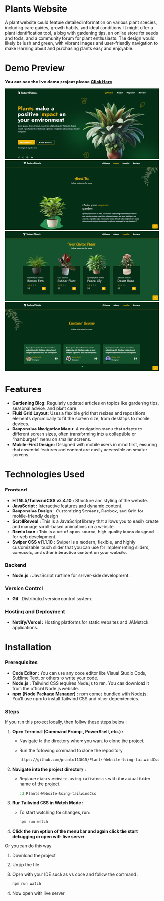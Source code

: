 # Plants Website

A plant website could feature detailed information on various plant species, including care guides, growth habits, and ideal conditions. It might offer a plant identification tool, a blog with gardening tips, an online store for seeds and tools, and a community forum for plant enthusiasts. The design would likely be lush and green, with vibrant images and user-friendly navigation to make learning about and purchasing plants easy and enjoyable.

# Demo Preview

**You can see the live demo project please [Click Here](https://pkdemoproject3.netlify.app/)**

![previow](./assets/img/preview1.png)
![previow](./assets/img/preview2.png)
![previow](./assets/img/preview3.png)
![previow](./assets/img/preview4.png)

# Features

- **Gardening Blog:** Regularly updated articles on topics like gardening tips, seasonal advice, and plant care.
- **Fluid Grid Layout:** Uses a flexible grid that resizes and repositions elements dynamically to fit the screen size, from desktops to mobile devices.
- **Responsive Navigation Menu:** A navigation menu that adapts to different screen sizes, often transforming into a collapsible or “hamburger” menu on smaller screens.
- **Mobile-First Design:** Designed with mobile users in mind first, ensuring that essential features and content are easily accessible on smaller screens.

# Technologies Used

### Frontend

- **HTML5/TailwindCSS v3.4.10 :** Structure and styling of the website.
- **JavaScript :** Interactive features and dynamic content.
- **Responsive Design :** Customizing Screens, Flexbox, and Grid for mobile-friendly design
- **ScrollReveal :** This is a JavaScript library that allows you to easily create and manage scroll-based animations on a website.
- **Remix Icon :** This is a set of open-source, high-quality icons designed for web development.
- **Swiper CSS v11.1.10 :** Swiper is a modern, flexible, and highly customizable touch slider that you can use for implementing sliders, carousels, and other interactive content on your website.

### Backend

- **Node.js :** JavaScript runtime for server-side development.

### Version Control

- **Git :** Distributed version control system.

### Hosting and Deployment

- **Netlify/Vercel :** Hosting platforms for static websites and JAMstack applications.

# Installation

### Prerequisites

- **Code Editor :** You can use any code editor like Visual Studio Code, Sublime Text, or others to write your code.
- **Node.js :** Tailwind CSS requires Node.js to run. You can download it from the official Node.js website.
- **npm (Node Package Manager) :** npm comes bundled with Node.js. You'll use npm to install Tailwind CSS and other dependencies.

### Steps

If you run this project locally, then follow these steps below :

1.  **Open Terminal (Command Prompt, PowerShell, etc.) :**

    - Navigate to the directory where you want to clone the project.
    - Run the following command to clone the repository:

      ```sh
      https://github.com/pranto113015/Plants-Website-Using-tailwindCss.git
      ```

2.  **Navigate into the project directory :**

    - Replace `Plants-Website-Using-tailwindCss` with the actual folder name of the project.

      ```sh
      cd Plants-Website-Using-tailwindCss
      ```

3.  **Run Tailwind CSS in Watch Mode :**

    - To start watching for changes, run:

      ```sh
      npm run watch
      ```

4.  **Click the run option of the menu bar and again click the start debugging or open with live server**

Or you can do this way

1. Download the project
2. Unzip the file
3. Open with your IDE such as vs code and follow the command :

   ```sh
   npm run watch
   ```

4. Now open with live server
